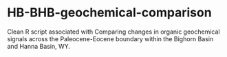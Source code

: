 # HB-BHB-geochemical-comparison
Clean R script associated with Comparing changes in organic geochemical signals across the Paleocene-Eocene boundary within the Bighorn Basin and Hanna Basin, WY. 
